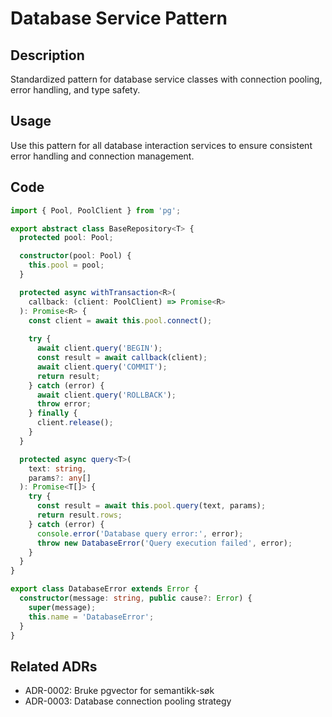 # Database Service Pattern

## Description
Standardized pattern for database service classes with connection pooling, error handling, and type safety.

## Usage
Use this pattern for all database interaction services to ensure consistent error handling and connection management.

## Code

```typescript
import { Pool, PoolClient } from 'pg';

export abstract class BaseRepository<T> {
  protected pool: Pool;

  constructor(pool: Pool) {
    this.pool = pool;
  }

  protected async withTransaction<R>(
    callback: (client: PoolClient) => Promise<R>
  ): Promise<R> {
    const client = await this.pool.connect();
    
    try {
      await client.query('BEGIN');
      const result = await callback(client);
      await client.query('COMMIT');
      return result;
    } catch (error) {
      await client.query('ROLLBACK');
      throw error;
    } finally {
      client.release();
    }
  }

  protected async query<T>(
    text: string, 
    params?: any[]
  ): Promise<T[]> {
    try {
      const result = await this.pool.query(text, params);
      return result.rows;
    } catch (error) {
      console.error('Database query error:', error);
      throw new DatabaseError('Query execution failed', error);
    }
  }
}

export class DatabaseError extends Error {
  constructor(message: string, public cause?: Error) {
    super(message);
    this.name = 'DatabaseError';
  }
}
```

## Related ADRs
- ADR-0002: Bruke pgvector for semantikk-søk
- ADR-0003: Database connection pooling strategy